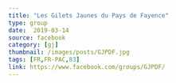 ```yaml
---
title: "Les Gilets Jaunes du Pays de Fayence"
type: group
date:  2019-03-14
source: facebook
category: [gj]
thumbnail: /images/posts/GJPDF.jpg
tags: [FR,FR-PAC,83]
link: https://www.facebook.com/groups/GJPDF/
---
```

